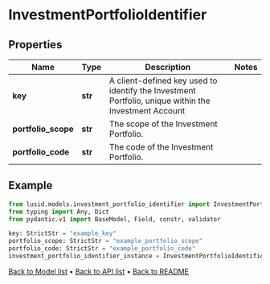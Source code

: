 # InvestmentPortfolioIdentifier

## Properties
Name | Type | Description | Notes
------------ | ------------- | ------------- | -------------
**key** | **str** | A client-defined key used to identify the Investment Portfolio, unique within the Investment Account | 
**portfolio_scope** | **str** | The scope of the Investment Portfolio. | 
**portfolio_code** | **str** | The code of the Investment Portfolio. | 
## Example

```python
from lusid.models.investment_portfolio_identifier import InvestmentPortfolioIdentifier
from typing import Any, Dict
from pydantic.v1 import BaseModel, Field, constr, validator

key: StrictStr = "example_key"
portfolio_scope: StrictStr = "example_portfolio_scope"
portfolio_code: StrictStr = "example_portfolio_code"
investment_portfolio_identifier_instance = InvestmentPortfolioIdentifier(key=key, portfolio_scope=portfolio_scope, portfolio_code=portfolio_code)

```

[Back to Model list](../README.md#documentation-for-models) &#8226; [Back to API list](../README.md#documentation-for-api-endpoints) &#8226; [Back to README](../README.md)

